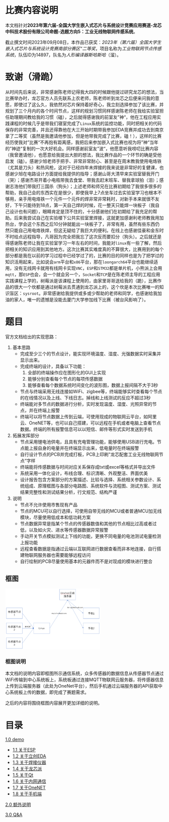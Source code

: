 # 比赛内容说明

本文档针对**2023年第六届-全国大学生嵌入式芯片与系统设计竞赛应用赛道-龙芯中科技术股份有限公司命题-选题方向5：工业无线物联网传感系统**。

截止撰文时间2023年09月08日，本作品已获奖：*2023年（第六届）全国大学生嵌入式芯片与系统设计竞赛南部分赛区“二等奖*，项目名称为*工业物联网节点传感系统*，队伍ID为14897，队名为*人形编译器斯哈斯哈*（溜）。

# 致谢（滑跪）

从时间先后来说，非常感谢陈老师记得我大四的时候跟他提过研究龙芯的想法，当比赛举办时，龙芯官方人员先联系上农老师，陈老师听到龙芯之后便来问我的意愿，即使过了这么久，我依然对芯片保持着好奇心，我立刻选择参加了该比赛，并规划了三个月内的各个时间节点，这样的规划习惯同样感谢陈老师在我给实验室担任助理期间教给我的习惯（磕），之后就得感谢我的前室友”神“，他在工程应用实践课程的时候几乎是带我们寝室完成了``Linux``系统的监控功能，同时把相关的代码保存的非常完善，并且还得靠他在大三开始时期带我参加EDA竞赛并成功去到南京拿了二等奖（虽然是我邀请他参加，但是他带我完成了比赛，磕！），这样的比赛经历使我对”比赛“不再抱有距离感，我把后来参加嵌入式比赛也视为将”神“当年的”神迹“复制的一次大好机会。同样感谢前室友”波“，他愿意听我唠叨比赛内容（我曾邀请他），也愿意给我提出大胆的想法，我比赛作品的一个环节的确是受他启发（磕）。感谢少旭老师手把手、非常非常耐心、甚至是在周末教我使用电烙铁（尤其是刀头）和热风枪，这对于已经四年未焊接的我来说是非常好的复健课，也感谢少旭在电路设计方面提给我提供的指导；感谢山哥大清早来实验室替我开门（哭）；感谢杰哥开着小电瓶带我去食堂、带我去赶末班车、替我拿球拍（泪）；感谢志浩他们带我打三国杀（狗头）；上述老师和师兄在比赛初期给了我很多很多的帮助，我自己会的东西实在是很少，即使我早上7点坐车过去实验室学习也根本不够用，亲手用电烙铁一个元件一个元件的焊非常非常耗时，对新手本来就很不友好，下午只能待到18点，第一天自己焊的时候，花一整天只能焊一块板子（我自己设计也有问题），眼睛肯定是顶不住的，十分感谢他们在初期给了我充足的帮助。后来我尝试自己在实验楼下公共实验室里焊接，这就更加感谢利老师教我用加热台，学会这个东西之后10分钟就能出一块板子了，非常有用，虽然有些东西仍然只能自己用电烙铁焊，但这无疑给了我巨大的便利。在线上也感谢佳豪和金东时不时给点远程指导，凡哥因为完全把我忘了这次反而要扣分（狗头）。之后就还是得感谢陈老师让我在实验室学习一年左右的时间，我能对``linux``有一些了解，然后把相关的知识应用到其他地方。这次比赛其实难度真的不算很大，比赛用到的每个部分都是我在以前的学习过程中已经学过了的，比赛的目的同样也是为了把学过的知识活用起来，比如说会``arm``平台和``x86``平台，那在``loongarch64``平台也能继续适用，没有无线网卡就用有线网卡实现``VNC``，``ESP``和``STM32``都是单片机，小熊派上会用``mqtt``，那``ESP``也会，会一个就会另一个，``Socket``和``TCP``是在陈老师主导的工程应用实践课程上学的，树莓派是该课程上使用的，由家里哥哥送给我的（跪），比赛作品的很大一个坎都是通过树莓派去贯通到龙芯派上的，这个坎是本次比赛唯一的知识盲区：``sysroot``。非常感谢给我提供或多或少帮助的老师和同学，也感谢给我加油的家人，唯一的遗憾是没能去厦门大学参加线下比赛（被台风影响了）。

# 题目

官方文档给出的实现思路：

1. 基本思路
   - 完成至少三个的节点设计，能实现环境温度、湿度、光强数据实时采集并显示出来。
   - 完成终端的设计，具备以下功能：
     1. 全部的终端操作应在图形化的GUI上实现
     2. 能够分别查看每个节点的每项传感数据
     3. 能够查看每个数据系统时间变化的波形图，数据上报间隔不大于3秒
   - 节点与终端采用无线连接如WiFi、zigbee等，终端能够实时查看每个节点的在线情况以及上线、下线日志。掉线和上线测试的反应不超过3秒
   - 终端能对多节点的数据进行分析，实时发现温度、湿度、光照异常的节点，并在终端上报警
   - 终端可以将节点数据上传到云端，可使用现成的物联网云平台，如阿里云、OneNET等，也可以自己搭建，可以远程在手机或者电脑上查看节点数据。终端的所有报警信息可以以短信、邮件等形式实时发送到手机
2. 拓展发挥部分
   - 节点采用锂电池供电，且具有充电管理功能，能够使用USB进行充电。节点能上报自身的电量并在终端显示出来，低电量时在终端报警
   - 自行设计节点的PCB并完成打板，PCB上印刷”龙芯配套工业无线物联网节点“字样
   - 终端能将传感数据与时间对应关系保存成txt或excel等格式并导出文件
   - 系统采用一体化设计，布线合理、标识清晰、外观整洁、界面优美
   - 设计报告包含方案部分的方案描述、比较与选择、系统相关参数设计、系统组成、原理框图与各部分电路图、系统软件与流程图、测试方案、测试结果完整性和测试结果分析，行文规范、结构严谨
3. 说明
   - 节点不允许使用市售现有产品
   - 节点的MCU可以自行选择，可使用自带无线的MCU或者普通MCU加无线模块，尽量使用低成本和低功耗方案
   - 节点数据异常是指某个节点的传感器数值和其他的节点相比过高或者过低，以及如火灾、进水等传感器数据异常报警
   - 手动开关节点模拟测试上下线的功能，更换不同电量的电池测试电量检测上报功能
   - 远程查看数据是指通过云端以互联网进行数据查看而非本地连接，自行搭建物联网服务器也需要能够远程访问
   - 自行绘制的PCB尽量使用基本的元器件而不是对现成的模块进行整合

## 框图

<img src="./image/LoongArch_P1.png" width=60%>

### 框图说明

本文档的说明内容即框图所示通信系统，众多传感器的数据信息从传感器节点通过WiFi传输到中心系统板上，系统板通过连接MQTT物联网云服务器，将传感器信息上传到云端服务器（此处为OneNet平台），然后手机通过云端服务器的API获取中心系统板上传的数据，即完成了赛题需求。

之后的内容将围绕框图内容展开更加详细的说明。

# 目录

[1.0 demo](./demo/Readme.md)

- [1.1 关于ESP](./demo/关于ESP/Readme.md)
- [1.2 关于立创EDA](./demo/关于立创EDA/Readme.md)
- [1.3 关于焊接仪器](./demo/关于焊接仪器/Readme.md)
- [1.4 关于龙芯派](./demo/关于龙芯派/Readme.md)
- [1.5 关于Qt](./demo/关于Qt/Readme.md)
- [1.6 关于内网通信](./demo/关于内网通信/Readme.md)
- [1.7 关于OneNET](./demo/关于OneNET/Readme.md)
- [1.8 关于手机端](./demo/关于手机端/Readme.md)

[2.0 额外说明](./addition/额外说明/Readme.md)

[3.0 Q&A](./addition/Q&A/Readme.md)

